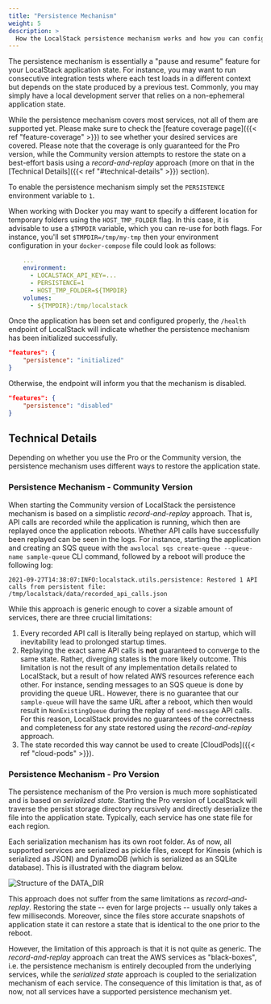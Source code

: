 ```yaml
---
title: "Persistence Mechanism"
weight: 5
description: >
  How the LocalStack persistence mechanism works and how you can configure it.
---
```


The persistence mechanism is essentially a "pause and resume" feature for your LocalStack application state.
For instance, you may want to run consecutive integration tests where each test loads in a different context but depends on the state produced by a previous test.
Commonly, you may simply have a local development server that relies on a non-ephemeral application state.

While the persistence mechanism covers most services, not all of them are supported yet.
Please make sure to check the [feature coverage page]({{< ref "feature-coverage" >}}) to see whether your desired services are covered.
Please note that the coverage is only guaranteed for the Pro version, while the Community version attempts to restore the state on a best-effort basis using a *record-and-replay* approach (more on that in the [Technical Details]({{< ref "#technical-details" >}}) section).

To enable the persistence mechanism simply set the `PERSISTENCE` environment variable to `1`.

When working with Docker you may want to specify a different location for temporary folders using the `HOST_TMP_FOLDER` flag.
In this case, it is advisable to use a `$TMPDIR` variable, which you can re-use for both flags.
For instance, you'll set `$TMPDIR=/tmp/my-tmp` then your environment configuration in your `docker-compose` file could look as follows: 

```yaml
    ...
    environment:
      - LOCALSTACK_API_KEY=...
      - PERSISTENCE=1
      - HOST_TMP_FOLDER=${TMPDIR}
    volumes:
      - ${TMPDIR}:/tmp/localstack
```

Once the application has been set and configured properly, the `/health` endpoint of LocalStack will indicate whether the persistence mechanism has been initialized successfully.
```json
"features": {
    "persistence": "initialized"
}
```

Otherwise, the endpoint will inform you that the mechanism is disabled.

```json
"features": {
    "persistence": "disabled"
}
```

## Technical Details

Depending on whether you use the Pro or the Community version, the persistence mechanism uses different ways to restore the application state.

### Persistence Mechanism - Community Version

When starting the Community version of LocalStack the persistence mechanism is based on a simplistic *record-and-replay* approach.
That is, API calls are recorded while the application is running, which then are replayed once the application reboots.
Whether API calls have successfully been replayed can be seen in the logs.
For instance, starting the application and creating an SQS queue with the `awslocal sqs create-queue --queue-name sample-queue` CLI command, followed by a reboot will produce the following log:

```
2021-09-27T14:38:07:INFO:localstack.utils.persistence: Restored 1 API calls from persistent file: /tmp/localstack/data/recorded_api_calls.json
```

While this approach is generic enough to cover a sizable amount of services, there are three crucial limitations:

1. Every recorded API call is literally being replayed on startup, which will inevitability lead to prolonged startup times.
2. Replaying the exact same API calls is **not** guaranteed to converge to the same state.
   Rather, diverging states is the more likely outcome.
   This limitation is not the result of any implementation details related to LocalStack, but a result of how related AWS resources reference each other.
   For instance, sending messages to an SQS queue is done by providing the queue URL.
   However, there is no guarantee that our `sample-queue` will have the same URL after a reboot, which then would result in `NonExistingQueue` during the replay of `send-message` API calls.
   For this reason, LocalStack provides no guarantees of the correctness and completeness for any state restored using the *record-and-replay* approach.
3. The state recorded this way cannot be used to create [CloudPods]({{< ref "cloud-pods" >}}).

### Persistence Mechanism - Pro Version

The persistence mechanism of the Pro version is much more sophisticated and is based on *serialized state*.
Starting the Pro version of LocalStack will traverse the persist storage directory recursively and directly deserialize the file into the application state.
Typically, each service has one state file for each region.

Each serialization mechanism has its own root folder.
As of now, all supported services are serialized as pickle files, except for Kinesis (which is serialized as JSON) and DynamoDB (which is serialized as an SQLite database).
This is illustrated with the diagram below.

![Structure of the DATA_DIR](datadir_structure.png)

This approach does not suffer from the same limitations as *record-and-replay*.
Restoring the state -- even for large projects -- usually only takes a few milliseconds.
Moreover, since the files store accurate snapshots of application state it can restore a state that is identical to the one prior to the reboot.

However, the limitation of this approach is that it is not quite as generic.
The *record-and-replay* approach can treat the AWS services as "black-boxes", i.e. the persistence mechanism is entirely decoupled from the underlying services, while the *serialized state* approach is coupled to the serialization mechanism of each service.
The consequence of this limitation is that, as of now, not all services have a supported persistence mechanism yet.
